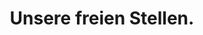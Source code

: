 ---
path: /jobs
templateKey: jobs-page
title: Unsere freien Stellen.
seoKeywords:
  - conventic
  - Karriere
pageTitle: Karriere
pageDescription: Dies ist die Karriereseite von conventic. Hier sind unsere
  offenen Stellen ausgeschrieben.
---